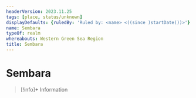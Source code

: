 ```yaml
---
headerVersion: 2023.11.25
tags: [place, status/unknown]
displayDefaults: {ruledBy: 'Ruled by: <name> <((since )startDate())>'}
name: Sembara
typeOf: realm
whereabouts: Western Green Sea Region
title: Sembara
---
```

# Sembara
>[!info]+ Information
> 
>> 

<script src="https://unpkg.com/leaflet@1.9.4/dist/leaflet.js"
integrity="sha256-20nQCchB9co0qIjJZRGuk2/Z9VM+kNiyxNV1lvTlZBo=" crossorigin="" ></script>


<div id="region-map-sembara" class="ext-map-container"></div>

<script type="text/javascript">
    document.addEventListener("DOMContentLoaded", function () {

            var map = L.map('region-map-sembara', {
                crs: L.CRS.Simple,
                minZoom: -1,
                maxZoom: 3
            });

            
            // this bounds must be in the form [y,x], [y,x]
            // it will typically be, in the yaml, 
            // bounds:
            //  - [0,0]
            //  - [100,100]

            var bounds = [[[0, 0], [2468, 2308]]];

            // this has to be the path, i.e. what was working for me was /assets/world-map-01-02.png
            var image = L.imageOverlay('/taelgarverse1720/assets/sembara-regions.png', bounds).addTo(map);
            map.setView( [1200, 1200], 0);
        })
</script>







